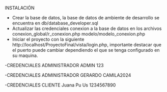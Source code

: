 INSTALACIÓN

- Crear la base de datos, la base de datos de ambiente de desarrollo se encuentra en db/database_developer.sql
- Actualizar las credenciales conexion a la base de datos en los archivos
conexion_global/r_conexion.php
modelo/modelo_conexion.php
- Iniciar el proyecto con la siguiente http://localhost/ProyectoFinal/vista/login.php, importante destacar que el puerto puede cambiar dependiendo el que se tenga configurado en su maquina.

-CREDENCIALES ADMINISTRADOR
ADMIN
123

-CREDENCIALES ADMINISTRADOR
GERARDO
CAMILA2024

-CREDENCIALES CLIENTE
Juana Pu Us
1234567890
